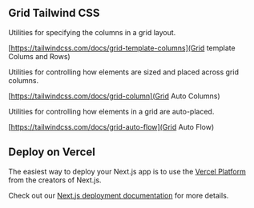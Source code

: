 ## Grid Tailwind CSS

Utilities for specifying the columns in a grid layout.

[https://tailwindcss.com/docs/grid-template-columns](Grid template Colums and Rows)

Utilities for controlling how elements are sized and placed across grid columns.

[https://tailwindcss.com/docs/grid-column](Grid Auto Columns)

Utilities for controlling how elements in a grid are auto-placed.

[https://tailwindcss.com/docs/grid-auto-flow](Grid Auto Flow)

## Deploy on Vercel

The easiest way to deploy your Next.js app is to use the [Vercel Platform](https://vercel.com/new?utm_medium=default-template&filter=next.js&utm_source=create-next-app&utm_campaign=create-next-app-readme) from the creators of Next.js.

Check out our [Next.js deployment documentation](https://nextjs.org/docs/deployment) for more details.
